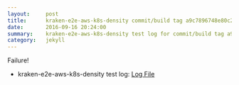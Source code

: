 ```yaml
---
layout:     post
title:      kraken-e2e-aws-k8s-density commit/build tag a9c7896748e80c20863ef31d1e3b4f419407a41b
date:       2016-09-16 20:24:00
summary:    kraken-e2e-aws-k8s-density test log for commit/build tag a9c7896748e80c20863ef31d1e3b4f419407a41b.
category:   jekyll
---
```


Failure!

- kraken-e2e-aws-k8s-density test log: [Log File](http://s3-us-west-2.amazonaws.com/kraken-e2e-logs/pipelet.kubeme.io/kraken-e2e-aws-k8s-density/45/build-log.txt)
